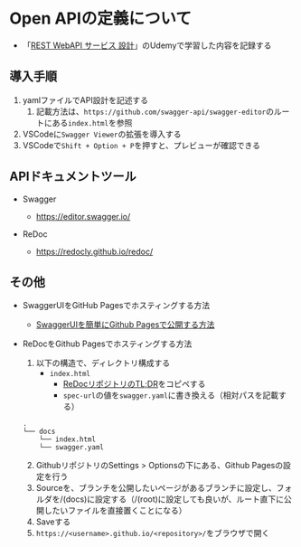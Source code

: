 # Open APIの定義について

* 「[REST WebAPI サービス 設計](https://www.udemy.com/course/rest-webapi-development/)」のUdemyで学習した内容を記録する

## 導入手順
1. yamlファイルでAPI設計を記述する
   1. 記載方法は、`https://github.com/swagger-api/swagger-editor`のルートにある`index.html`を参照
1. VSCodeに`Swagger Viewer`の拡張を導入する
1. VSCodeで`Shift + Option + P`を押すと、プレビューが確認できる

## APIドキュメントツール

* Swagger
  * https://editor.swagger.io/

* ReDoc
  * https://redocly.github.io/redoc/

## その他
* SwaggerUIをGitHub Pagesでホスティングする方法
  * [SwaggerUIを簡単にGithub Pagesで公開する方法](https://qiita.com/youdays/items/38f15b90402d097fb13e)

* ReDocをGithub Pagesでホスティングする方法
  1. 以下の構造で、ディレクトリ構成する
      * `index.html` 
        * [ReDocリポジトリのTL;DR](https://github.com/Redocly/redoc#tldr)をコピペする
        * `spec-url`の値を`swagger.yaml`に書き換える（相対パスを記載する）
    ```
    .
    └── docs
        └── index.html
        └── swagger.yaml
    ```

  2. GithubリポジトリのSettings > Optionsの下にある、Github Pagesの設定を行う
    1. Sourceを、ブランチを公開したいページがあるブランチに設定し、フォルダを/(docs)に設定する（/(root)に設定しても良いが、ルート直下に公開したいファイルを直接置くことになる）
    2. Saveする
  3. `https://<username>.github.io/<repository>/`をブラウザで開く
